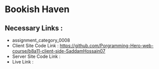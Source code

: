 # Bookish Haven

## Necessary Links :
- assignment_category_0008
- Client Site Code Link : https://github.com/Porgramming-Hero-web-course/b8a11-client-side-SaddamHossain07
- Server Site Code Link : 
- Live Link :


